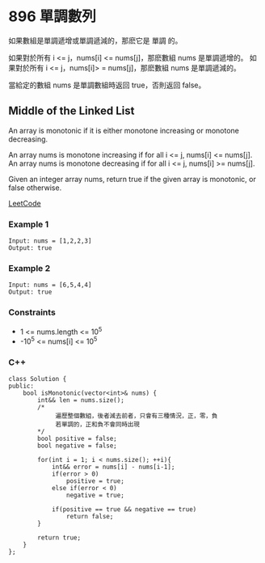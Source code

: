 # 896 單調數列

如果數組是單調遞增或單調遞減的，那麽它是 單調 的。

如果對於所有 i <= j，nums[i] <= nums[j]，那麽數組 nums 是單調遞增的。 如果對於所有 i <= j，nums[i]> = nums[j]，那麽數組 nums 是單調遞減的。

當給定的數組 nums 是單調數組時返回 true，否則返回 false。

##   Middle of the Linked List

An array is monotonic if it is either monotone increasing or monotone decreasing.

An array nums is monotone increasing if for all i <= j, nums[i] <= nums[j]. An array nums is monotone decreasing if for all i <= j, nums[i] >= nums[j].

Given an integer array nums, return true if the given array is monotonic, or false otherwise.


[LeetCode](https://leetcode.cn/problems/monotonic-array/)


### Example 1

```
Input: nums = [1,2,2,3]
Output: true
```

### Example 2

```
Input: nums = [6,5,4,4]
Output: true
```


### Constraints

* 1 <= nums.length <= 10<sup>5</sup>
* -10<sup>5</sup> <= nums[i] <= 10<sup>5</sup>


### C++ 
```
class Solution {
public:
    bool isMonotonic(vector<int>& nums) {
        int&& len = nums.size();
        /*
             遍歷整個數組，後者減去前者，只會有三種情況，正，零，負
             若單調的，正和負不會同時出現
        */
        bool positive = false;
        bool negative = false;

        for(int i = 1; i < nums.size(); ++i){
            int&& error = nums[i] - nums[i-1]; 
            if(error > 0)
                positive = true;
            else if(error < 0)
                negative = true;
            
            if(positive == true && negative == true)
                return false;
        }

        return true;
    }
};
```
